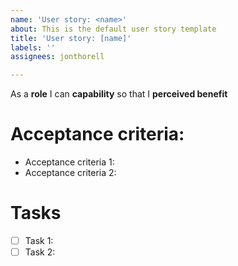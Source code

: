 ```yaml
---
name: 'User story: <name>'
about: This is the default user story template
title: 'User story: [name]'
labels: ''
assignees: jonthorell

---
```


As a **role** I can **capability** so that I **perceived benefit**

# Acceptance criteria:

- Acceptance criteria 1:
- Acceptance criteria 2:

# Tasks

- [ ] Task 1:
- [ ] Task 2:
